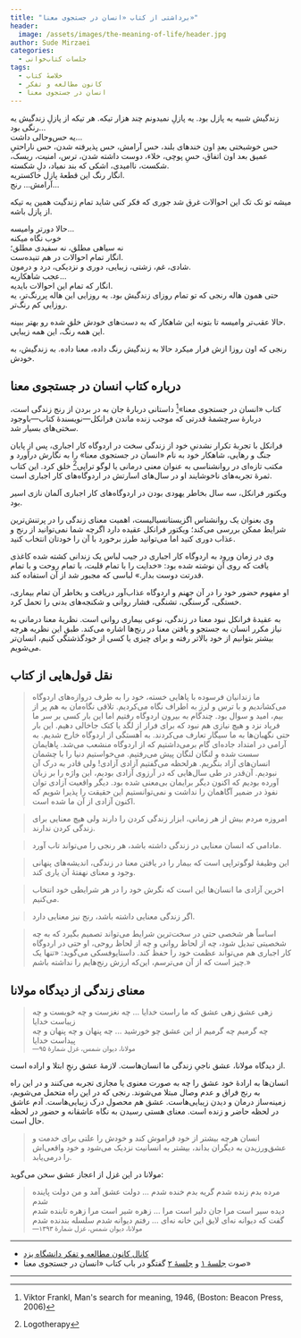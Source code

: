 ```yaml
---
title: "برداشتی از کتاب «انسان در جستجوی معنا»"
header:
  image: /assets/images/the-meaning-of-life/header.jpg
author: Sude Mirzaei
categories:
  - جلسات کتاب‌خوانی
tags:
  - خلاصهٔ کتاب
  - کانون مطالعه و تفکر
  - انسان در جستجوی معنا
---
```


زندگیش شبیه یه پازل بود. یه پازلِ نمیدونم چند هزار تیکه. هر تیکه از پازلِ زندگیش یه رنگی بود...  
یه حس‌وحالی داشت...  
حس خوشبختی بعدِ اون خندهای بلند، حس آرامش، حس پذیرفته شدن، حس ناراحتیِ عمیق بعد اون اتفاق، حسِ پوچی، خلاء، دوست داشته شدن، ترس، امنیت، ریسک، شکست، ناامیدی، اشکی که بند نمیاد، دلِ شکسته.  
انگار رنگ این قطعهٔ پازل خاکستریه.  
آرامش... رنج...

میشه تو تک تک این احوالات غرق شد جوری که فکر کنی شاید تمام زندگیت همین یه تیکه از پازل باشه.

حالا دورتر وامیسه...  
خوب نگاه میکنه  
نه سیاهی مطلق، نه سفیدی مطلق؛  
انگار تمام احوالات در هم تنیده‌ست.  
شادی، غم، زشتی، زیبایی، دوری و نزدیکی، درد و درمون.  
عجب شاهکاریه...  
انگار که تمام این احوالات بایدیه.  
حتی همون هاله رنجی که تو تمام روزای زندگیش بود. یه روزایی این هاله پررنگ‌‌تر، یه روزایی کم رنگ‌تر.

حالا عقب‌تر وامیسه تا بتونه این شاهکار که به دست‌های خودش خلق شده رو بهتر ببینه.  
این همه رنگ، این همه زیبایی.

رنجی که اون روزا ازش فرار میکرد حالا به زندگیش رنگ داده، معنا داده. به زندگیش، به خودش.


## درباره کتاب انسان در جستجوی معنا

کتاب «انسان در جستجوی معنا»[^1] داستانی دربارهٔ جان به در بردن از رنج زندگی است، دربارهٔ سرچشمهٔ قدرتی که موجب زنده ماندن فرانکل—نویسندهٔ کتاب—باوجود سختی‌های بسیار شد.

فرانکل با تجربهٔ تکرار نشدنیِ خود از زندگی سخت در اردوگاه کار اجباری، پس از پایان جنگ و رهایی، شاهکار خود به نام «انسان در جستجوی معنا» را به نگارش درآورد و مکتب تازه‌ای در روانشناسی به عنوان معنی درمانی یا لوگو تراپی[^2] خلق کرد. این کتاب ثمرهٔ تجربه‌های ناخوشایند او در سال‌های اسارتش در اردوگاه‌های کار اجباری است.

ویکتور فرانکل، سه سال بخاطر یهودی بودن در اردوگاه‌های کار اجباری آلمان نازی اسیر بود.

وی بعنوان یک روانشناس اگزیستانسیالیست، اهمیت معنای زندگی را در پرتنش‌ترین شرایط ممکن بررسی می‌کند؛ ویکتور فرانکل عقیده دارد اگرچه شما نمی‌توانید از رنج و عذاب دوری کنید اما می‌توانید طرز برخورد با آن را خودتان انتخاب کنید.

وی در زمان ورود به اردوگاه کار اجباری در جیب لباس یک زندانی کشته شده کاغذی یافت که روی آن نوشته شده بود: «خدایت را با تمام قلبت، با تمام روحت و با تمام قدرتت دوست بدار.» لباسی که مجبور شد از آن استفاده کند.

او مفهوم حضور خود را در آن جهنم و اردوگاه عذاب‌آور دریافت و بخاطر آن تمام بیماری، خستگی، گرسنگی، تشنگی، فشار روانی و شکنجه‌های بدنی را تحمل کرد.

به عقیدهٔ فرانکل نبود معنا در زندگی، نوعی بیماری روانی است.
نظریهٔ معنا درمانی به نیاز مکرر انسان به جستجو و یافتن معنا در رنج‌ها اشاره می‌کند. طبق این نظریه هرچه بیشتر بتوانیم از خود بالاتر رفته و برای چیزی یا کسی از خودگذشتگی کنیم، انسان‌تر می‌شویم.


## نقل قول‌هایی از کتاب

> ما زندانیان فرسوده با پاهایی خسته، خود را به طرف دروازه‌های اردوگاه می‌کشاندیم و با ترس و لرز به اطراف نگاه می‌کردیم. تلاقی نگاه‌مان به هم پر از بیم، امید و سوال بود. چندگام به بیرون اردوگاه رفتیم اما این بار کسی بر سر ما فریاد نزد و هیچ نیازی هم نبود که برای فرار از لگد یا کتک جاخالی دهیم. این بار حتی نگهبان‌ها به ما سیگار تعارف می‌کردند. به آهستگی از اردوگاه خارج شدیم. به آرامی در امتداد جاده‌ای گام برمی‌داشتیم که از اردوگاه منشعب می‌شد. پاهایمان سست شده و لنگان لنگان پیش می‌رفتیم. می‌خواستیم دنیا را با چشمان انسان‌های آزاد بنگریم. هرلحظه می‌گفتیم آزادی آزادی! ولی قادر به درک آن نبودیم. آن‌قدر در طی سال‌هایی که در آرزوی آزادی بودیم، این واژه را بر زبان آورده بودیم که اکنون دیگر برایمان بی‌معنی شده بود. دیگر واقعیت آزادی توان نفوذ در ضمیر آگاهمان را نداشت و نمی‌توانستیم این حقیقت را پذیرا شویم که اکنون آزادی از آن ما شده است.

> امروزه مردم بیش از هر زمانی، ابزار زندگی کردن را دارند ولی هیچ معنایی برای زندگی کردن ندارند.

> مادامی که انسان معنایی در زندگی داشته باشد، هر رنجی را می‌تواند تاب آورد.

> این وظیفهٔ لوگوتراپی است که بیمار را در یافتن معنا در زندگی، اندیشه‌های پنهانی وجود و معنای نهفتهٔ آن یاری کند.

> اخرین آزادی ما انسان‌ها این است که نگرش خود را در هر شرایطی خود انتخاب می‌کنیم.

> اگر زندگی معنایی داشته باشد، رنج نیز معنایی دارد.

> اساساً هر شخصی حتی در سخت‌ترین شرایط می‌تواند تصمیم بگیرد که به چه شخصیتی تبدیل شود، چه از لحاظ روانی و چه از لحاظ روحی، او حتی در اردوگاه کار اجباری هم می‌تواند عظمت خود را حفظ کند. داستایوفسکی می‌گوید: «تنها یک چیز است که از آن می‌ترسم، این‌که ارزش رنج‌هایم را نداشته باشم.»


## معنای زندگی از دیدگاه مولانا

> زهی عشق زهی عشق که ما راست خدایا ... چه نغزست و چه خوبست و چه زیباست خدایا   
چه گرمیم چه گرمیم از این عشق چو خورشید ... چه پنهان و چه پنهان و چه پیداست خدایا  
<small>—مولانا، دیوان شمس، غزل شمارهٔ ۹۵</small>

از دیدگاه مولانا، عشق ناجیِ زندگی ما انسان‌هاست. لازمهٔ عشق رنجِ ابتلا و اراده است.

انسان‌ها به ارادهٔ خود عشق را چه به صورت معنوی یا مجازی تجربه می‌کنند و در این راه به رنج فراق و عدم وصال مبتلا می‌شوند. رنجی که در این راه متحمل می‌شویم، زمینه‌ساز درمان و دیدن زیبایی‌هاست. عشق هم محصول درک زیبایی‌هاست. آدم عاشق در لحظه حاضر و زنده است. معنای هستی رسیدن به نگاه عاشقانه و حضور در لحظه حال است.

> انسان هرچه بیشتر از خود فراموش کند و خودش را علتی برای خدمت و عشق‌ورزیدن به دیگران بداند، بیشتر به انسانیت نزدیک می‌شود و خود واقعی‌اش را درمی‌یابد.

مولانا در این غزل از اعجاز عشق سخن می‌گوید:

> مرده بدم زنده شدم گریه بدم خنده شدم ... دولت عشق آمد و من دولت پاینده شدم  
دیده سیر است مرا جان دلیر است مرا ... زهره شیر است مرا زهره تابنده شدم  
گفت که دیوانه نه‌ای لایق این خانه نه‌ای ... رفتم دیوانه شدم سلسله بندنده شدم  
<small>—مولانا، دیوان شمس، غزل شمارهٔ ۱۳۹۳</small>

---

- [کانال کانون مطالعه و تفکر دانشگاه یزد](https://t.me/tafakor_yazduni)
- صوت [جلسهٔ ۱](https://t.me/tafakor_yazduni/893) و  [جلسهٔ ۲](https://t.me/tafakor_yazduni/901) گفتگو در باب کتاب «انسان در جستجوی معنا»

---


[^1]: Viktor Frankl, Man's search for meaning, 1946, (Boston: Beacon Press, 2006)
[^2]: Logotherapy

